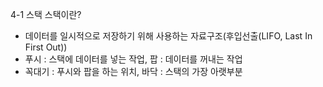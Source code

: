 4-1 스택 
스택이란? 
- 데이터를 일시적으로 저장하기 위해 사용하는 자료구조(후입선출(LIFO, Last In First Out))
- 푸시 : 스택에 데이터를 넣는 작업, 팝 : 데이터를 꺼내는 작업 
- 꼭대기 : 푸시와 팝을 하는 위치, 바닥 : 스택의 가장 아랫부분 

